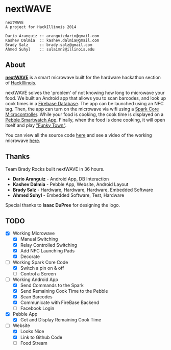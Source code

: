 nextWAVE
=========

    nextWAVE
    A project for HackIllinois 2014

    Dario Aranguiz :: aranguizdario@gmail.com
    Kashev Dalmia  :: kashev.dalmia@gmail.com
    Brady Salz     :: brady.salz@gmail.com
    Ahmed Suhyl    :: sulaimn2@illinois.edu

## About

[**nextWAVE**](http://kashev.github.io/nextWAVE/) is a smart microwave built for the hardware hackathon section of [HackIllinois](http://www.hackillinois.org/).

nextWAVE solves the 'problem' of not knowing how long to microwave your food. We built an Android app that allows you to scan barcodes, and look up cook times in a [Firebase Database](https://www.firebase.com/). The app can be launched using an NFC tag. Then, the app can turn on the microwave via wifi using a [Spark Core Microcontroller](https://www.spark.io/). While your food is cooking, the cook time is displayed on a [Pebble Smartwatch App](https://getpebble.com/). Finally, when the food is done cooking, it will open itself and play ["Funky Town"](https://www.youtube.com/watch?v=HRDc31Co8sI).

You can view all the source code [here](https://github.com/kashev/nextWAVE) and see a video of the working microwave [here](https://www.youtube.com/watch?v=uaeWA7mdfUo).

## Thanks

Team Brady Rocks built nextWAVE in 36 hours.

- **Dario Aranguiz** - Android App, DB Interaction
- **Kashev Dalmia** - Pebble App, Website, Android Layout
- **Brady Salz** - Hardware, Hardware, Hardware, Embedded Software
- **Ahmed Suhyl** - Embedded Software, Test, Hardware

Special thanks to **Isaac DuPree** for designing the logo.

## TODO

- [X] Working Microwave
    - [X] Manual Switching
    - [X] Relay Controlled Switching 
    - [X] Add NFC Launching Pads
    - [X] Decorate
- [ ] Working Spark Core Code
    - [X] Switch a pin on & off
    - [ ] Control a Screen
- [ ] Working Android App
    - [X] Send Commands to the Spark
    - [X] Send Remaining Cook Time to the Pebble
    - [X] Scan Barcodes
    - [X] Communicate with FireBase Backend
    - [ ] Facebook Login
- [X] Pebble App
    - [X] Get and Display Remaining Cook Time
- [ ] Website
    - [X] Looks Nice
    - [X] Link to Github Code
    - [ ] Food Stream
